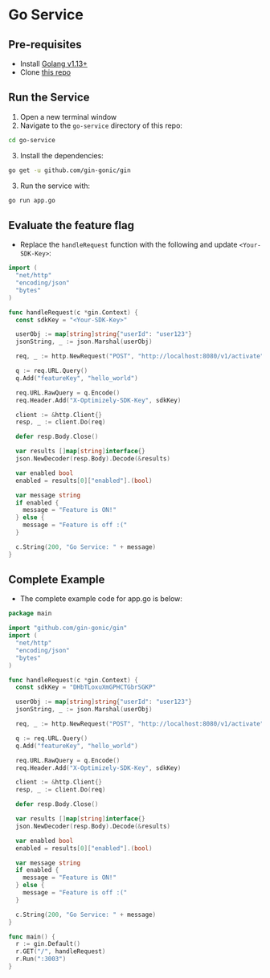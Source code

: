 # Go Service

## Pre-requisites
- Install [Golang v1.13+](https://golang.org/dl/)
- Clone [this repo](https://github.com/asaschachar/oplty-in-microservice-example)

## Run the Service
1. Open a new terminal window
2. Navigate to the `go-service` directory of this repo:
```bash
cd go-service
```
3. Install the dependencies:
```bash
go get -u github.com/gin-gonic/gin
```

3. Run the service with:
```bash
go run app.go
```

## Evaluate the feature flag
- Replace the `handleRequest` function with the following and update `<Your-SDK-Key>`:
```go
import (
  "net/http"
  "encoding/json"
  "bytes"
)

func handleRequest(c *gin.Context) {
  const sdkKey = "<Your-SDK-Key>"

  userObj := map[string]string{"userId": "user123"}
  jsonString, _ := json.Marshal(userObj)

  req, _ := http.NewRequest("POST", "http://localhost:8080/v1/activate", bytes.NewBuffer(jsonString))

  q := req.URL.Query()
  q.Add("featureKey", "hello_world")

  req.URL.RawQuery = q.Encode()
  req.Header.Add("X-Optimizely-SDK-Key", sdkKey)

  client := &http.Client{}
  resp, _ := client.Do(req)

  defer resp.Body.Close()

  var results []map[string]interface{}
  json.NewDecoder(resp.Body).Decode(&results)

  var enabled bool
  enabled = results[0]["enabled"].(bool)

  var message string
  if enabled {
    message = "Feature is ON!"
  } else {
    message = "Feature is off :("
  }

  c.String(200, "Go Service: " + message)
}
```

## Complete Example
- The complete example code for app.go is below:
```go
package main

import "github.com/gin-gonic/gin"
import (
  "net/http"
  "encoding/json"
  "bytes"
)

func handleRequest(c *gin.Context) {
  const sdkKey = "DHbTLoxuXmGPHCTGbrSGKP"

  userObj := map[string]string{"userId": "user123"}
  jsonString, _ := json.Marshal(userObj)

  req, _ := http.NewRequest("POST", "http://localhost:8080/v1/activate", bytes.NewBuffer(jsonString))

  q := req.URL.Query()
  q.Add("featureKey", "hello_world")

  req.URL.RawQuery = q.Encode()
  req.Header.Add("X-Optimizely-SDK-Key", sdkKey)

  client := &http.Client{}
  resp, _ := client.Do(req)

  defer resp.Body.Close()

  var results []map[string]interface{}
  json.NewDecoder(resp.Body).Decode(&results)

  var enabled bool
  enabled = results[0]["enabled"].(bool)

  var message string
  if enabled {
    message = "Feature is ON!"
  } else {
    message = "Feature is off :("
  }

  c.String(200, "Go Service: " + message)
}

func main() {
  r := gin.Default()
  r.GET("/", handleRequest)
  r.Run(":3003")
}
```

